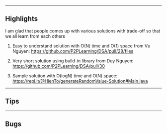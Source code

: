 ------------------------------------
Highlights
------------------------------------

I am glad that people comes up with various solutions with trade-off so that we all learn from each others

1) Easy to understand solution with O(N) time and O(1) space from Vu Nguyen: https://github.com/P2PLearning/DSA/pull/28/files

2) Very short solution using build-in library from Duy Nguyen: https://github.com/P2PLearning/DSA/pull/30

3) Sample solution with O(logN) time and O(N) space: https://repl.it/@HienTo/generateRandomValue-Solution#Main.java

------------------------------------
Tips
------------------------------------

------------------------------------
Bugs
------------------------------------
